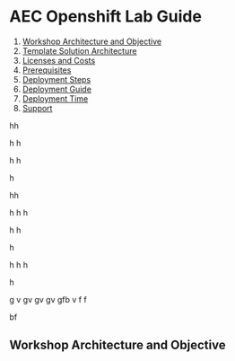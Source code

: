 # AEC Openshift Lab Guide

<!-- TOC -->

1. [Workshop Architecture and Objective](##Workshop-Architecture-and-Objective)
2. [Template Solution Architecture ](#template-solution-architecture)
3. [Licenses and Costs ](#licenses-and-costs)
4. [Prerequisites](#prerequisites)
5. [Deployment Steps](#deployment-steps)
6. [Deployment Guide](#deployment-guide)
7. [Deployment Time](#deployment-time)
8. [Support](#support)


<!-- /TOC -->


hh


h
h

h
h

h

hh

h
h
h

h
h

h

h
h
h

h

g
v
gv
gv
gv
gfb
v
f
f

bf



## Workshop Architecture and Objective



    

